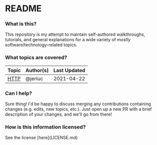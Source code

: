 # README

### What is this?

This repository is my attempt to maintain self-authored walkthroughs, tutorials, and general explanations for a wide variety of _mostly_ software/technology-related topics.

### What topics are covered?

| Topic | Author\(s\) | Last Updated |
| :--- | :--- | :--- |
| [HTTP](http/README.md) | @jerluc | 2021-04-22 |

### Can I help?

Sure thing! I'd be happy to discuss merging any contributions containing changes \(e.g. edits, new topics, etc.\). Just open up a new PR with a brief description of your changes, and we'll go from there!

### How is this information licensed?

See the license \[here\]\(LICENSE.md\)

